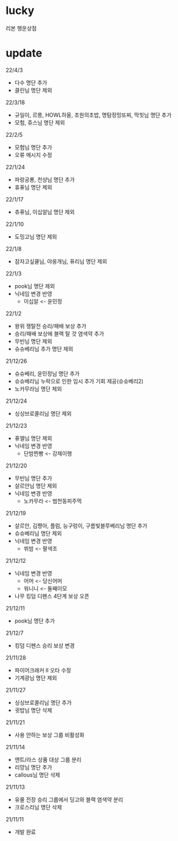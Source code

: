 # lucky
리본 행운상점

# update
22/4/3
- 다수 명단 추가
- 클린님 명단 제외

22/3/18
- 규일이, 르릉, HOWL하울, 초원의초밥, 명탐정밍또찌, 막힛님 명단 추가
- 모험, 쥬스님 명단 제외

22/2/5
- 모험님 명단 추가
- 오류 메시지 수정

22/1/24
- 파랑공룡, 천샹님 명단 추가
- 휴퓨님 명단 제외

22/1/17
- 츄퓨님, 이십알님 명단 제외

22/1/10
- 도밍고님 명단 제외

22/1/8
- 잠자고싶쿨님, 야옹개님, 퓨리님 명단 제외

22/1/3
- pook님 명단 제외
- 닉네임 변경 반영
  - 이십알 <- 윤민정

22/1/2
- 왕위 쟁탈전 승리/패배 보상 추가
- 승리/패배 보상에 블랙 탈 것 염색약 추가
- 무빈님 명단 제외
- 슈슈베리님 추가 명단 제외

21/12/26
- 슈슈베리, 윤민정님 명단 추가
- 슈슈베리님 누락으로 인한 임시 추가 기회 제공(슈슈베리2)
- 노카무라님 명단 제외

21/12/24
- 싱싱브로콜리님 명단 제외

21/12/23
- 퓨엘님 명단 제외
- 닉네임 변경 반영
  - 단밤찐빵 <- 강제이행

21/12/20
- 무빈님 명단 추가
- 살르안님 명단 제외
- 닉네임 변경 반영
  - 노카무라 <- 범천동피주먹

21/12/19
- 살르안, 김쨩아, 플럼, 능구렁이, 구름빛블루베리님 명단 추가
- 슈슈베리님 명단 제외
- 닉네임 변경 반영
  - 쒸밤 <- 팔색조

21/12/12
- 닉네임 변경 반영
  - 어머 <- 당신어머
  - 워니니 <- 둘째이모
- 나무 킹덤 디펜스 4단계 보상 오픈

21/12/11
- pook님 명단 추가

21/12/7
- 킹덤 디펜스 승리 보상 변경

21/11/28
- 파이어크래커 II 오타 수정
- 기계광님 명단 제외

21/11/27
- 싱싱브로콜리님 명단 추가
- 귓밥님 명단 삭제

21/11/21
- 사용 안하는 보상 그룹 비활성화

21/11/14
- 앤트/라스 상품 대상 그룹 분리
- 리망님 명단 추가
- callous님 명단 삭제

21/11/13
- 유물 전장 승리 그룹에서 딩고와 블랙 염색약 분리
- 크로스리님 명단 삭제

21/11/11
- 개발 완료
